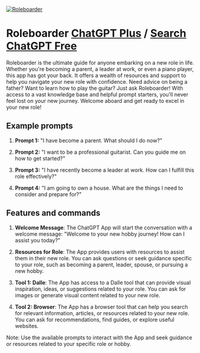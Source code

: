 
[![Roleboarder](https://files.oaiusercontent.com/file-f7YtDxWtUu8b9u7AseezGGVk?se=2123-10-19T02%3A18%3A26Z&sp=r&sv=2021-08-06&sr=b&rscc=max-age%3D31536000%2C%20immutable&rscd=attachment%3B%20filename%3Dee3cfb2b-6f91-439c-a3b1-8a7a60408bb9.png&sig=4EQornyvBqub0M95zn/f93dXYimbuVjtu3ODmwXMqaI%3D)](https://chat.openai.com/g/g-aDz9jSSZ0-roleboarder)

# Roleboarder [ChatGPT Plus](https://chat.openai.com/g/g-aDz9jSSZ0-roleboarder) / [Search ChatGPT Free](https://gptcall.net/index.html#/?search=Roleboarder)

Roleboarder is the ultimate guide for anyone embarking on a new role in life. Whether you're becoming a parent, a leader at work, or even a piano player, this app has got your back. It offers a wealth of resources and support to help you navigate your new role with confidence. Need advice on being a father? Want to learn how to play the guitar? Just ask Roleboarder! With access to a vast knowledge base and helpful prompt starters, you'll never feel lost on your new journey. Welcome aboard and get ready to excel in your new role!

## Example prompts

1. **Prompt 1:** "I have become a parent. What should I do now?"

2. **Prompt 2:** "I want to be a professional guitarist. Can you guide me on how to get started?"

3. **Prompt 3:** "I have recently become a leader at work. How can I fulfill this role effectively?"

4. **Prompt 4:** "I am going to own a house. What are the things I need to consider and prepare for?"

## Features and commands

1. **Welcome Message**: The ChatGPT App will start the conversation with a welcome message: "Welcome to your new hobby journey! How can I assist you today?"

2. **Resources for Role**: The App provides users with resources to assist them in their new role. You can ask questions or seek guidance specific to your role, such as becoming a parent, leader, spouse, or pursuing a new hobby.

3. **Tool 1: Dalle**: The App has access to a Dalle tool that can provide visual inspiration, ideas, or suggestions related to your role. You can ask for images or generate visual content related to your new role.

4. **Tool 2: Browser**: The App has a browser tool that can help you search for relevant information, articles, or resources related to your new role. You can ask for recommendations, find guides, or explore useful websites.

Note: Use the available prompts to interact with the App and seek guidance or resources related to your specific role or hobby.


